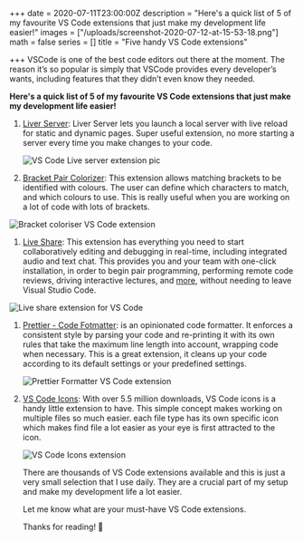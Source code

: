 +++
date = 2020-07-11T23:00:00Z
description = "Here's a quick list of 5 of my favourite VS Code extensions that just make my development life easier!"
images = ["/uploads/screenshot-2020-07-12-at-15-53-18.png"]
math = false
series = []
title = "Five handy VS Code extensions"

+++
VSCode is one of the best code editors out there at the moment. The reason it’s so popular is simply that VSCode provides every developer’s wants, including features that they didn’t even know they needed.

**Here's a quick list of 5 of my favourite VS Code extensions that just make my development life easier!**

1. [Liver Server](https://github.com/ritwickdey/vscode-live-server): Liver Server lets you launch a local server with live reload for static and dynamic pages. Super useful extension, no more starting a server every time you make changes to your code.

   ![VS Code Live server extension pic](/uploads/screenshot-2020-07-12-at-16-07-43.png "Liver server extension")
2. [Bracket Pair Colorizer](https://marketplace.visualstudio.com/items?itemName=CoenraadS.bracket-pair-colorizer): This extension allows matching brackets to be identified with colours. The user can define which characters to match, and which colours to use. This is really useful when you are working on a lot of code with lots of brackets.

![Bracket coloriser VS Code extension](/uploads/screenshot-2020-07-12-at-16-06-40.png "Brackets extension")

1. [Live Share](https://marketplace.visualstudio.com/items?itemName=MS-vsliveshare.vsliveshare-pack "Live Share"): This extension has everything you need to start collaboratively editing and debugging in real-time, including integrated audio and text chat. This provides you and your team with one-click installation, in order to begin pair programming, performing remote code reviews, driving interactive lectures, and [more](https://aka.ms/vsls-usecases), without needing to leave Visual Studio Code.

![Live share extension for VS Code](/uploads/screenshot-2020-07-12-at-16-15-15.png "Live Share Extension")

1. [Prettier - Code Fotmatter](): is an opinionated code formatter. It enforces a consistent style by parsing your code and re-printing it with its own rules that take the maximum line length into account, wrapping code when necessary. This is a great extension, it cleans up your code according to its default settings or your predefined settings.

   ![Prettier Formatter VS Code extension](/uploads/screenshot-2020-07-12-at-16-20-39.png "Prettier Formatter")
2. [VS Code Icons](https://marketplace.visualstudio.com/items?itemName=vscode-icons-team.vscode-icons): With over 5.5 million downloads, VS Code icons is a handy little extension to have. This simple concept makes working on multiple files so much easier. each file type has its own specific icon which makes find file a lot easier as your eye is first attracted to the icon.

   ![VS Code Icons extension](/uploads/screenshot-2020-07-12-at-16-27-39.png "VS Code Icons")

   There are thousands of VS Code extensions available and this is just a very small selection that I use daily. They are a crucial part of my setup and make my development life a lot easier.

   Let me know what are your must-have VS Code extensions.

   Thanks for reading! 👋